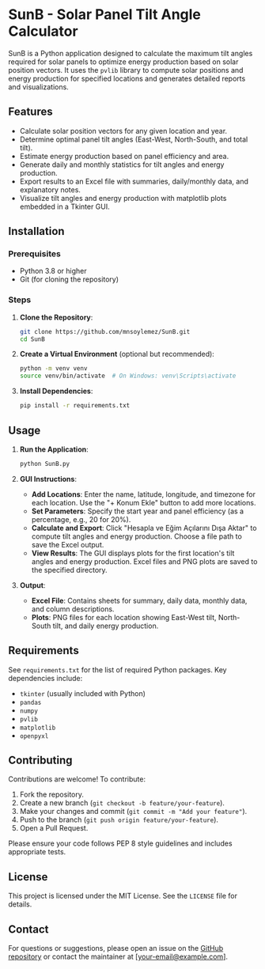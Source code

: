 # SunB - Solar Panel Tilt Angle Calculator

SunB is a Python application designed to calculate the maximum tilt angles required for solar panels to optimize energy production based on solar position vectors. It uses the `pvlib` library to compute solar positions and energy production for specified locations and generates detailed reports and visualizations.

## Features
- Calculate solar position vectors for any given location and year.
- Determine optimal panel tilt angles (East-West, North-South, and total tilt).
- Estimate energy production based on panel efficiency and area.
- Generate daily and monthly statistics for tilt angles and energy production.
- Export results to an Excel file with summaries, daily/monthly data, and explanatory notes.
- Visualize tilt angles and energy production with matplotlib plots embedded in a Tkinter GUI.

## Installation

### Prerequisites
- Python 3.8 or higher
- Git (for cloning the repository)

### Steps
1. **Clone the Repository**:
   ```bash
   git clone https://github.com/mnsoylemez/SunB.git
   cd SunB
   ```

2. **Create a Virtual Environment** (optional but recommended):
   ```bash
   python -m venv venv
   source venv/bin/activate  # On Windows: venv\Scripts\activate
   ```

3. **Install Dependencies**:
   ```bash
   pip install -r requirements.txt
   ```

## Usage
1. **Run the Application**:
   ```bash
   python SunB.py
   ```

2. **GUI Instructions**:
   - **Add Locations**: Enter the name, latitude, longitude, and timezone for each location. Use the "+ Konum Ekle" button to add more locations.
   - **Set Parameters**: Specify the start year and panel efficiency (as a percentage, e.g., 20 for 20%).
   - **Calculate and Export**: Click "Hesapla ve Eğim Açılarını Dışa Aktar" to compute tilt angles and energy production. Choose a file path to save the Excel output.
   - **View Results**: The GUI displays plots for the first location's tilt angles and energy production. Excel files and PNG plots are saved to the specified directory.

3. **Output**:
   - **Excel File**: Contains sheets for summary, daily data, monthly data, and column descriptions.
   - **Plots**: PNG files for each location showing East-West tilt, North-South tilt, and daily energy production.

## Requirements
See `requirements.txt` for the list of required Python packages. Key dependencies include:
- `tkinter` (usually included with Python)
- `pandas`
- `numpy`
- `pvlib`
- `matplotlib`
- `openpyxl`

## Contributing
Contributions are welcome! To contribute:
1. Fork the repository.
2. Create a new branch (`git checkout -b feature/your-feature`).
3. Make your changes and commit (`git commit -m "Add your feature"`).
4. Push to the branch (`git push origin feature/your-feature`).
5. Open a Pull Request.

Please ensure your code follows PEP 8 style guidelines and includes appropriate tests.

## License
This project is licensed under the MIT License. See the `LICENSE` file for details.

## Contact
For questions or suggestions, please open an issue on the [GitHub repository](https://github.com/mnsoylemez/SunB) or contact the maintainer at [your-email@example.com].